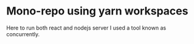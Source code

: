 # Mono-repo using yarn workspaces
Here to run both react and nodejs server I used a tool known as concurrently. 
